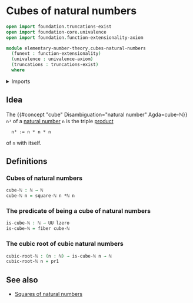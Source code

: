 # Cubes of natural numbers

```agda
open import foundation.truncations-exist
open import foundation-core.univalence
open import foundation.function-extensionality-axiom

module elementary-number-theory.cubes-natural-numbers
  (funext : function-extensionality)
  (univalence : univalence-axiom)
  (truncations : truncations-exist)
  where
```

<details><summary>Imports</summary>

```agda
open import elementary-number-theory.multiplication-natural-numbers
open import elementary-number-theory.natural-numbers
open import elementary-number-theory.squares-natural-numbers funext univalence truncations

open import foundation.dependent-pair-types
open import foundation.fibers-of-maps funext
open import foundation.universe-levels
```

</details>

## Idea

The {{#concept "cube" Disambiguation="natural number" Agda=cube-ℕ}} `n³` of a
[natural number](elementary-number-theory.natural-numbers.md) `n` is the triple
[product](elementary-number-theory.multiplication-natural-numbers.md)

```text
  n³ := n * n * n
```

of `n` with itself.

## Definitions

### Cubes of natural numbers

```agda
cube-ℕ : ℕ → ℕ
cube-ℕ n = square-ℕ n *ℕ n
```

### The predicate of being a cube of natural numbers

```agda
is-cube-ℕ : ℕ → UU lzero
is-cube-ℕ = fiber cube-ℕ
```

### The cubic root of cubic natural numbers

```agda
cubic-root-ℕ : (n : ℕ) → is-cube-ℕ n → ℕ
cubic-root-ℕ n = pr1
```

## See also

- [Squares of natural numbers](elementary-number-theory.squares-natural-numbers.md)
